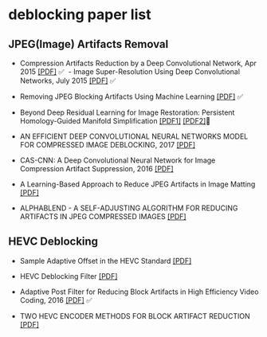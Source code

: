 # deblocking paper list


## JPEG(Image) Artifacts Removal

- Compression Artifacts Reduction by a Deep Convolutional Network, Apr 2015 [[PDF]](https://arxiv.org/pdf/1504.06993v1.pdf) ✅
  - Image Super-Resolution Using Deep Convolutional Networks, July 2015 [[PDF]](https://arxiv.org/pdf/1501.00092.pdf) ✅
  
- Removing JPEG Blocking Artifacts Using Machine Learning [[PDF]](http://ieeexplore.ieee.org/stamp/stamp.jsp?arnumber=6806033) ✅

- Beyond Deep Residual Learning for Image Restoration: Persistent Homology-Guided Manifold Simplification [[PDF1]](https://arxiv.org/pdf/1611.06345.pdf) [[PDF2]](http://openaccess.thecvf.com/content_cvpr_2017_workshops/w12/papers/Bae_Beyond_Deep_Residual_CVPR_2017_paper.pdf)📖

- AN EFFICIENT DEEP CONVOLUTIONAL NEURAL NETWORKS MODEL FOR COMPRESSED IMAGE DEBLOCKING, 2017 [[PDF]](http://ieeexplore.ieee.org/stamp/stamp.jsp?arnumber=8019416)

- CAS-CNN: A Deep Convolutional Neural Network for Image Compression Artifact Suppression, 2016 [[PDF]](https://arxiv.org/pdf/1611.07233.pdf)

- A Learning-Based Approach to Reduce JPEG Artifacts in Image Matting [[PDF]](http://ieeexplore.ieee.org/stamp/stamp.jsp?arnumber=6751469)

- ALPHABLEND - A SELF-ADJUSTING ALGORITHM FOR REDUCING ARTIFACTS IN JPEG COMPRESSED IMAGES [[PDF]](http://ieeexplore.ieee.org/stamp/stamp.jsp?arnumber=7535259)


## HEVC Deblocking

- Sample Adaptive Offset in the HEVC Standard [[PDF]](http://ieeexplore.ieee.org/stamp/stamp.jsp?arnumber=6324411)

- HEVC Deblocking Filter [[PDF]](http://ieeexplore.ieee.org/stamp/stamp.jsp?arnumber=6324414)

- Adaptive Post Filter for Reducing Block Artifacts in High Efficiency Video Coding, 2016 [[PDF]](http://ieeexplore.ieee.org/stamp/stamp.jsp?arnumber=7946029) ✅

- TWO HEVC ENCODER METHODS FOR BLOCK ARTIFACT REDUCTION [[PDF]](http://ieeexplore.ieee.org/stamp/stamp.jsp?arnumber=6706452)



